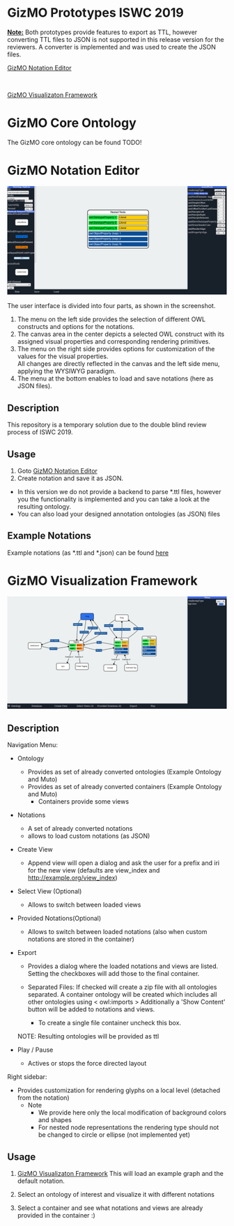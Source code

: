 #  GizMO Prototypes ISWC 2019
 <b><u>Note:</u></b> Both prototypes provide features to export as TTL, however 
  converting TTL files to JSON is not supported in this release version for the reviewers.
  A converter is implemented and was used to create the JSON files.
  
 [GizMO Notation Editor](https://gizmo-vis.github.io/gizmo/notationEditor/index.html)
 
 <br>
  
 [GizMO Visualizaton Framework](https://gizmo-vis.github.io/gizmo/visualizationFramework/index.html)
 
# GizMO Core Ontology
 The GizMO core ontology can be found TODO!
 
# GizMO Notation Editor
 
 ![alt text](images/gne.png)

The user interface is divided into four parts, as shown in the screenshot.

1) The menu on the left side provides the selection of different OWL constructs and options for the notations.
2) The canvas area in the center depicts a selected OWL construct with its assigned visual properties and corresponding rendering primitives.
3) The menu on the right side provides options for customization of the values for the visual properties.	
		All changes are directly reflected in the canvas and the left side menu, applying the WYSIWYG paradigm.
4) The menu at the bottom enables to load and save notations (here as JSON files). 


## Description

This repository is a temporary solution due to the double blind review process of ISWC 2019.
 
## Usage
1) Goto  [GizMO Notation Editor](https://gizmo-vis.github.io/gizmo/notationEditor/index.html)
2) Create notation and save it as JSON. 
 * In this version we do not provide a backend to parse *.ttl files, however
 you the functionality is implemented and you can take a look at the resulting ontology. 
 * You can also load your designed annotation ontologies (as JSON) files 
 
## Example Notations
Example notations (as *.ttl and *.json) can be found  [here](https://github.com/gizmo-vis/gizmo/tree/master/notationEditor/exampleNotations)

  
  
# GizMO Visualization Framework
 ![alt text](images/gvf.png)
 
 ## Description 
  Navigation Menu:
  * Ontology
    * Provides as set of already converted ontologies (Example Ontology and Muto)
    * Provides as set of already converted containers (Example Ontology and Muto)
        * Containers provide some views             
 * Notations
    * A set of already converted notations
    * allows to load custom notations (as JSON)
    
 * Create View 
    * Append view will open a dialog and ask the user for a prefix and iri for the new view
    (defaults are view_index and http://example.org/view_index)
 * Select View (Optional)
    * Allows to switch between loaded views
 * Provided Notations(Optional)
     * Allows to switch between loaded notations (also when custom notations are stored in the container)
  
 * Export 
     * Provides a dialog where the loaded notations and views are listed.<br>
     Setting the checkboxes will add those to the final container.

     * Separated Files: If checked will create a zip file with all ontologies separated.
      A container ontology will be created which includes all other ontologies using < owl:imports >
      Additionally a 'Show Content' button will be added to notations and views. 
      
        * To create a single file container uncheck this box.

    NOTE: Resulting ontologies will be provided as ttl
         

 * Play / Pause
    * Actives or stops the force directed layout 

Right sidebar:
  * Provides customization for rendering glyphs on a local level (detached from the notation)
    * Note
        * We provide here only the local modification of background colors and shapes
        * For nested node representations the rendering type should not be changed to circle or ellipse (not implemented yet)
         
    
     
 ## Usage
 1)  [GizMO Visualizaton Framework](https://gizmo-vis.github.io/gizmo/visualizationFramework/index.html)
    This will load an example graph and the default notation.
 
 2) Select an ontology of interest and visualize it with different notations
 3) Select a container and see what notations and views are already provided in the container :)
    
